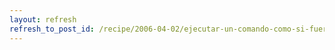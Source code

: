 ```yaml
---
layout: refresh
refresh_to_post_id: /recipe/2006-04-02/ejecutar-un-comando-como-si-fueras-otro-usuario-sudo
---
```

